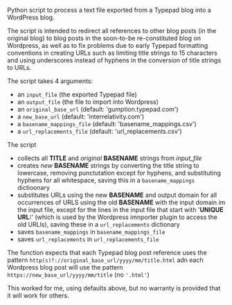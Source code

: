 Python script to process a text file exported from a Typepad blog into a WordPress blog.

The script is intended to redirect all references to other blog posts (in the original blog) to blog posts in the soon-to-be re-constituted blog on Wordpress, as well as to fix problems due to early Typepad formatting conventions in creating URLs such as limiting title strings to 15 characters and using underscores instead of hyphens in the conversion of title strings to URLs.

The script takes 4 arguments:
* an `input_file` (the exported Typepad file)
* an `output_file` (the file to import into Wordpress)
* an `original_base_url` (default: 'gumption.typepad.com')
* a `new_base_url` (default: 'interrelativity.com')
* a `basename_mappings_file` (default: 'basename_mappings.csv')
* a `url_replacements_file` (default: 'url_replacements.csv')

The script 
* collects all **TITLE** and _original_ **BASENAME** strings from _input_file_
* creates _new_ **BASENAME** strings by converting the title string to lowercase, removing punctutation except for hyphens, and substituting hyphens for all whitespace, saving this in a `basename_mappings` dictioonary
* substitutes URLs using the new **BASENAME** and output domain for all occurrences of URLS using the old **BASENAME** with the input domain im the input file, except for the lines in the input file that start with '**UNIQUE URL:**' (which is used by the Wordpress imnporter plugin to access the old URLls), saving these in a `url_replacements` dictionary
* saves `basename_mappings` in `basename_mappings_file`
* saves `url_replacements` in `url_replacements_file`

The function expects that each Typepad blog post reference uses the pattern `http(s)?://original_base_url/yyyy/mm/title.html` adn each Wordpress blog post will use the pattern `https://new_base_url/yyyy/mm/title` (no `'.html'`)

This worked for me, using defaults above, but no warranty is provided that it will work for others.
